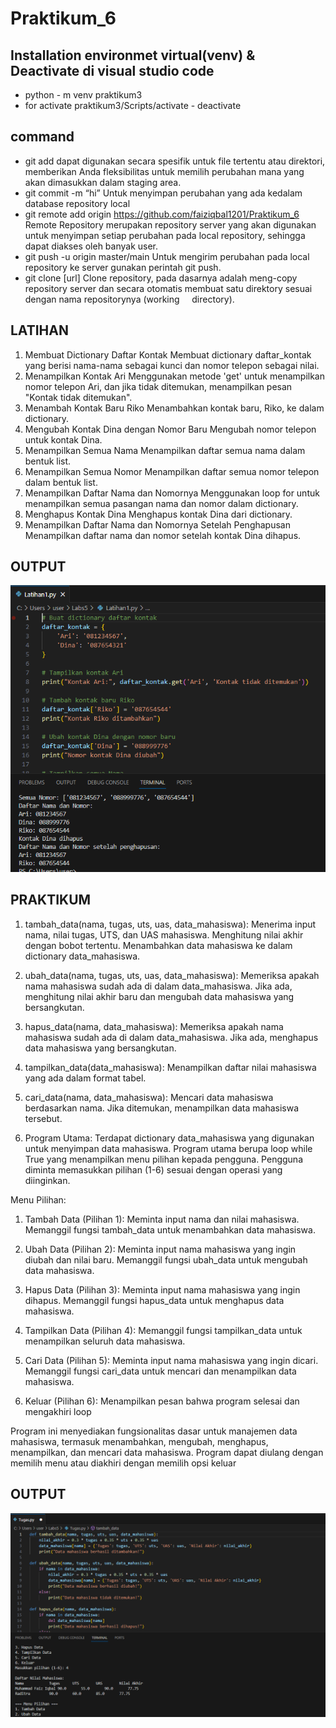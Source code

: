 # Praktikum_6
## Installation environmet virtual(venv) & Deactivate di visual studio code
- python - m venv praktikum3
- for activate praktikum3/Scripts/activate
- deactivate
## command 
 - git add dapat digunakan secara spesifik untuk file tertentu atau direktori, memberikan Anda fleksibilitas untuk memilih perubahan mana yang akan dimasukkan dalam staging 
  area.
 - git commit -m “hi” Untuk menyimpan perubahan yang ada kedalam database repository local
 - git remote add origin https://github.com/faiziqbal1201/Praktikum_6 Remote Repository merupakan repository server yang akan digunakan untuk menyimpan setiap perubahan pada 
   local repository, sehingga dapat diakses oleh banyak user.
 - git push -u origin master/main Untuk mengirim perubahan pada local repository ke server gunakan perintah git push.
 - git clone [url] Clone repository, pada dasarnya adalah meng-copy repository server dan secara otomatis membuat satu direktory sesuai dengan nama repositorynya (working 
   directory).
## LATIHAN
  1. Membuat Dictionary Daftar Kontak
  Membuat dictionary daftar_kontak yang berisi nama-nama sebagai kunci dan nomor telepon sebagai nilai.
  2. Menampilkan Kontak Ari
  Menggunakan metode 'get' untuk menampilkan nomor telepon Ari, dan jika tidak ditemukan, menampilkan pesan "Kontak tidak ditemukan".
  3. Menambah Kontak Baru Riko
  Menambahkan kontak baru, Riko, ke dalam dictionary.
  4. Mengubah Kontak Dina dengan Nomor Baru
  Mengubah nomor telepon untuk kontak Dina.
  5. Menampilkan Semua Nama
  Menampilkan daftar semua nama dalam bentuk list.
  6. Menampilkan Semua Nomor
  Menampilkan daftar semua nomor telepon dalam bentuk list.
  7. Menampilkan Daftar Nama dan Nomornya
  Menggunakan loop for untuk menampilkan semua pasangan nama dan nomor dalam dictionary.
  8. Menghapus Kontak Dina
  Menghapus kontak Dina dari dictionary.
  9. Menampilkan Daftar Nama dan Nomornya Setelah Penghapusan
  Menampilkan daftar nama dan nomor setelah kontak Dina dihapus.
## OUTPUT
![Screenshot (250)](Labs5/Latihan1.png.png)


## PRAKTIKUM
1. tambah_data(nama, tugas, uts, uas, data_mahasiswa):
Menerima input nama, nilai tugas, UTS, dan UAS mahasiswa.
Menghitung nilai akhir dengan bobot tertentu.
Menambahkan data mahasiswa ke dalam dictionary data_mahasiswa.

2. ubah_data(nama, tugas, uts, uas, data_mahasiswa):
Memeriksa apakah nama mahasiswa sudah ada di dalam data_mahasiswa.
Jika ada, menghitung nilai akhir baru dan mengubah data mahasiswa yang bersangkutan.

3. hapus_data(nama, data_mahasiswa):
Memeriksa apakah nama mahasiswa sudah ada di dalam data_mahasiswa.
Jika ada, menghapus data mahasiswa yang bersangkutan.

4. tampilkan_data(data_mahasiswa):
Menampilkan daftar nilai mahasiswa yang ada dalam format tabel.

5. cari_data(nama, data_mahasiswa):
Mencari data mahasiswa berdasarkan nama.
Jika ditemukan, menampilkan data mahasiswa tersebut.

6. Program Utama:
Terdapat dictionary data_mahasiswa yang digunakan untuk menyimpan data mahasiswa.
Program utama berupa loop while True yang menampilkan menu pilihan kepada pengguna.
Pengguna diminta memasukkan pilihan (1-6) sesuai dengan operasi yang diinginkan.

Menu Pilihan:
1. Tambah Data (Pilihan 1):
Meminta input nama dan nilai mahasiswa.
Memanggil fungsi tambah_data untuk menambahkan data mahasiswa.

2. Ubah Data (Pilihan 2):
Meminta input nama mahasiswa yang ingin diubah dan nilai baru.
Memanggil fungsi ubah_data untuk mengubah data mahasiswa.

3. Hapus Data (Pilihan 3):
Meminta input nama mahasiswa yang ingin dihapus.
Memanggil fungsi hapus_data untuk menghapus data mahasiswa.

4. Tampilkan Data (Pilihan 4):
Memanggil fungsi tampilkan_data untuk menampilkan seluruh data mahasiswa.

5. Cari Data (Pilihan 5):
Meminta input nama mahasiswa yang ingin dicari.
Memanggil fungsi cari_data untuk mencari dan menampilkan data mahasiswa.

6. Keluar (Pilihan 6):
Menampilkan pesan bahwa program selesai dan mengakhiri loop

Program ini menyediakan fungsionalitas dasar untuk manajemen data mahasiswa, termasuk menambahkan, mengubah, menghapus, menampilkan, dan mencari data mahasiswa. Program dapat diulang dengan memilih menu atau diakhiri dengan memilih opsi keluar
## OUTPUT
![Screenshot (248)](Labs5/Tugas.png.png)